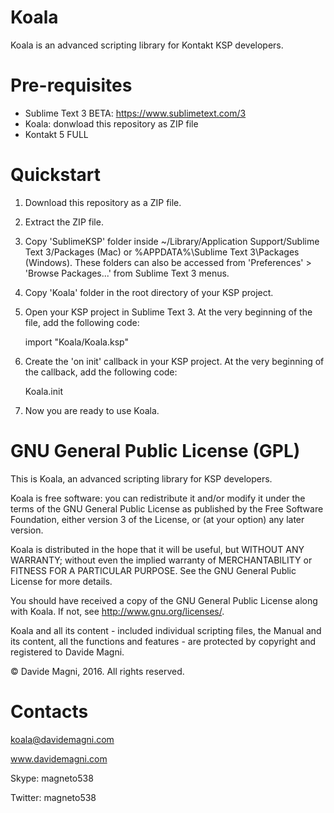 # Koala
Koala is an advanced scripting library for Kontakt KSP developers.

# Pre-requisites
- Sublime Text 3 BETA: https://www.sublimetext.com/3
- Koala: donwload this repository as ZIP file
- Kontakt 5 FULL

# Quickstart
1. Download this repository as a ZIP file.
2. Extract the ZIP file.
3. Copy 'SublimeKSP' folder inside ~/Library/Application Support/Sublime Text 3/Packages (Mac) or %APPDATA%\Sublime Text 3\Packages (Windows). These folders can also be accessed from 'Preferences' > 'Browse Packages...' from Sublime Text 3 menus.
4. Copy 'Koala' folder in the root directory of your KSP project.

5. Open your KSP project in Sublime Text 3. At the very beginning of the file, add the following code: 

    import "Koala/Koala.ksp"
6. Create the 'on init' callback in your KSP project. At the very beginning of the callback, add the following code: 

    Koala.init
7. Now you are ready to use Koala.

# GNU General Public License (GPL)

This is Koala, an advanced scripting library for KSP developers.

Koala is free software: you can redistribute it and/or modify it under the terms of the GNU General Public License as published by the Free Software Foundation, either version 3 of the License, or (at your option) any later version.

Koala is distributed in the hope that it will be useful, but WITHOUT ANY WARRANTY; without even the implied warranty of MERCHANTABILITY or FITNESS FOR A PARTICULAR PURPOSE.  See the GNU General Public License for more details.

You should have received a copy of the GNU General Public License along with Koala. If not, see <http://www.gnu.org/licenses/>.

Koala and all its content - included individual scripting files, the Manual and its content,  all the functions and features - are protected by copyright and registered to Davide Magni.

© Davide Magni, 2016. All rights reserved.

# Contacts

koala@davidemagni.com

www.davidemagni.com

Skype: magneto538

Twitter: magneto538

  

